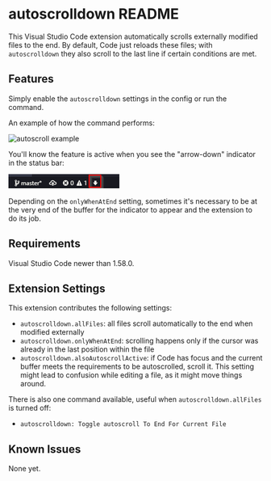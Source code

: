 # autoscrolldown README

This Visual Studio Code extension automatically scrolls externally modified files to the end. By default, Code just reloads these files; with `autoscrolldown` they also scroll to the last line if certain conditions are met.

## Features

Simply enable the `autoscrolldown` settings in the config or run the command.

An example of how the command performs:

![autoscroll example](images/autoscrolldown.gif)

You'll know the feature is active when you see the "arrow-down" indicator in the status bar:

![autoscroll indicator](images/indicator.png)

Depending on the `onlyWhenAtEnd` setting, sometimes it's necessary to be at the very end of the buffer for the indicator to appear and the extension to do its job.

## Requirements

Visual Studio Code newer than 1.58.0.

## Extension Settings

This extension contributes the following settings:

* `autoscrolldown.allFiles`: all files scroll automatically to the end when modified externally
* `autoscrolldown.onlyWhenAtEnd`: scrolling happens only if the cursor was already in the last position within the file
* `autoscrolldown.alsoAutoscrollActive`: if Code has focus and the current buffer meets the requirements to be autoscrolled,
scroll it. This setting might lead to confusion while editing a file, as it might move things around.

There is also one command available, useful when `autoscrolldown.allFiles` is turned off:

* `autoscrolldown: Toggle autoscroll To End For Current File`

## Known Issues

None yet.

